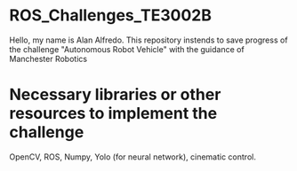 # ROS_Challenges_TE3002B
Hello, my name is Alan Alfredo. This repository instends to save progress of the challenge "Autonomous Robot Vehicle" with the guidance of Manchester Robotics

# Necessary libraries or other resources to implement the challenge
OpenCV, ROS, Numpy, Yolo (for neural network), cinematic control.
